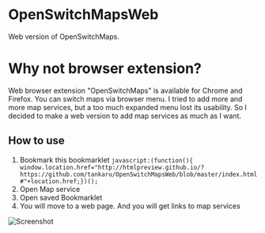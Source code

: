 # OpenSwitchMapsWeb
Web version of OpenSwitchMaps.

# Why not browser extension?
Web browser extension "OpenSwitchMaps" is available for Chrome and Firefox. You can switch maps via browser menu. I tried to add more and more map services, but a too much expanded menu lost its usability. So I decided to make a web version to add map services as much as I want.

## How to use
1. Bookmark this bookmarklet
```javascript:(function(){ window.location.href="http://htmlpreview.github.io/?https://github.com/tankaru/OpenSwitchMapsWeb/blob/master/index.html#"+location.href;})();```
1. Open Map service
1. Open saved Bookmarklet
1. You will move to a web page. And you will get links to map services

![Screenshot](screenshot.jpg)
